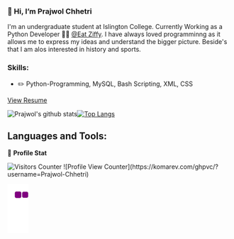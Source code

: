 ### 👋 Hi, I’m Prajwol Chhetri

I'm an undergraduate student at Islington College. Currently Working as a Python Developer 👨‍💻 [@Eat Ziffy](https://www.eatziffy.com/). I have always loved programminng as it allows me to express my ideas and understand the bigger picture. Beside's that I am alos interested in history and sports.

### Skills:
- :pencil2: Python-Programming, MySQL, Bash Scripting, XML, CSS 

[View Resume](https://prajwol-chhetri.github.io/minimal-mistakes/assets/docs/resume.pdf)

![Prajwol's github stats](https://github-readme-stats.vercel.app/api?username=prajwol-chhetri&count_private=true&show_icons=true&theme=dark)<a href="https://github.com/prajwol-chhetri">[![Top Langs](https://github-readme-stats.vercel.app/api/top-langs/?username=prajwol-chhetri&layout=compact&theme=dark)](https://github.com/prajwol-chhetri)</a>

## Languages and Tools:


👨 **Profile Stat**
    
<img src="https://visitor-badge.glitch.me/badge?page_id=prajwol-chhetri.prajwol-chhetri" alt="Visitors Counter">
![Profile View Counter](https://komarev.com/ghpvc/?username=Prajwol-Chhetri)

![🐍 Watch a snake eating my contribution graph](https://github.com/Prajwol-Chhetri/Prajwol-Chhetri/blob/output/github-contribution-grid-snake.gif)
